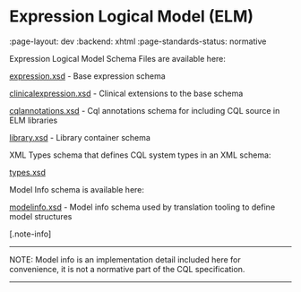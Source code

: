 # Expression Logical Model (ELM)
:page-layout: dev
:backend: xhtml
:page-standards-status: normative

Expression Logical Model Schema Files are available here:

[expression.xsd](elm/schema/expression.xsd) - Base expression schema

[clinicalexpression.xsd](elm/schema/clinicalexpression.xsd) - Clinical extensions to the base schema

[cqlannotations.xsd](elm/schema/cqlannotations.xsd) - Cql annotations schema for including CQL source in ELM libraries

[library.xsd](elm/schema/library.xsd) - Library container schema

XML Types schema that defines CQL system types in an XML schema:

[types.xsd](elm/schema/types.xsd)

Model Info schema is available here:

[modelinfo.xsd](elm/schema/modelinfo.xsd) - Model info schema used by translation tooling to define model structures

[.note-info]
____
NOTE: Model info is an implementation detail included here for convenience, it is not a normative part of the CQL specification.
____
